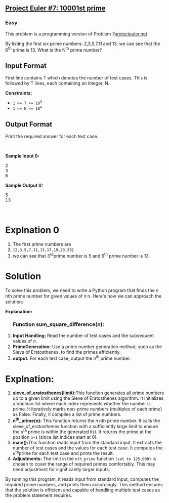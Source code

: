 <h2>
<a href="https://www.hackerrank.com/contests/projecteuler/challenges/euler007/problem">Project Euler #7: 10001st prime</a></h2>
<h3>Easy</h3>
<p>This problem is a programming version of Problem 7<a href="https://projecteuler.net/">projecteuler.net</a></p>
<p>By listing the first six prime numbers: 2,3,5,7,11 and 13, we can see that the 6<sup>th</sup> prime is 13.
What is the N<sup>th</sup> prime number?</p>

<h2>Input Format</h2>
<p>First line contains T which denotes the number of test cases. This is followed by T lines, each containing an integer, N.</p>


<p><strong>Constraints:</strong></p>

<ul>
	<li><code>1 &lt;= T &lt;= 10<sup>3</sup></code></li>
	<li><code>1 &lt;= N &lt;= 10<sup>4</sup></code></li>
</ul>

<h2> Output Format</h2>
<p>Print the required answer for each test case.</p>
<p>&nbsp;</p>
<p><strong class="example">Sample Input 0:</strong></p>
<pre>
2
3
6
</pre>
<p><strong class="example">Sample Output 0:</strong></p>
<pre>
5
13
</pre>
<p>&nbsp;</p>

<h1>Explnation 0</h1>
<p>
  <ol> 
    <li>The first  prime numbers are</li>
    <li><code>{2,3,5,7,11,13,17,19,23,29}</code></li>
    <li>we can see that 3<sup>rd</sup>prime number is 5 and 6<sup>th</sup> prime number is 13.</li>
  </ol>
</p>


<h1>Solution</h1>
<p>To solve this problem, we need to write a Python program that finds the 
𝑛
nth prime number for given values of 
𝑛
n. Here's how we can approach the solution:</p>
<p><b>Explanation:</b>
  <ol><h3><b>Function sum_square_difference(n):</b></h3>
    <li><b>Input Handling:</b> Read the number of test cases and the subsequent values of 𝑛.</li>
    <li><b>PrimeGeneration:</b> Use a prime number generation method, such as the Sieve of Eratosthenes, to find the primes efficiently.</li>
	  <li><b>output:</b> For each test case, output the 𝑛<sup>th</sup> prime number.</li>
</ol>
</p>
<h1>Explnation:</h1>
<p>
  <ol>
    <li><b>sieve_of_eratosthenes(limit):</b>This function generates all prime numbers up to a given limit using the Sieve of Eratosthenes algorithm.
It initializes a boolean list where each index represents whether the number is prime. It iteratively marks non-prime numbers (multiples of each prime) as False. Finally, it compiles a list of prime numbers.</li>
<li><b>n<sup>th</sup>_prime(n):</b> This function returns the 
𝑛
nth prime number.
It calls the sieve_of_eratosthenes function with a sufficiently large limit to ensure the <code>n<sup>th</sup></code> prime is within the generated list.
It returns the prime at the position <code>n−1</code> (since list indices start at 0).</li>  
<li><b>main():</b>This function reads input from the standard input.
It extracts the number of test cases and the values for each test case. It computes the <code>n<sup>th</sup></code>prime for each test case and prints the result. </li>
<li><b>Adjustments:</b> The limit in the <code>nth_prime</code> function <code>(set to 125,000)</code> is chosen to cover the range of required primes comfortably. 
  This may need adjustment for significantly larger inputs.</li>
</ol>
  
</p>
<p>By running this program, it reads input from standard input, computes the required prime numbers, and prints them accordingly. 
  This method ensures that the solution is efficient and capable of handling multiple test cases as the problem statement requires.</p>
